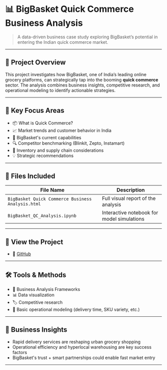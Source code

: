 # 📊 BigBasket Quick Commerce Business Analysis

> A data-driven business case study exploring BigBasket’s potential in entering the Indian quick commerce market.

---

## 🚀 Project Overview

This project investigates how BigBasket, one of India’s leading online grocery platforms, can strategically tap into the booming **quick commerce** sector. The analysis combines business insights, competitive research, and operational modeling to identify actionable strategies.

---

## 🧠 Key Focus Areas

- 📦 What is Quick Commerce?
- 📈 Market trends and customer behavior in India
- 🛒 BigBasket's current capabilities
- 🔍 Competitor benchmarking (Blinkit, Zepto, Instamart)
- 🔄 Inventory and supply chain considerations
- 💡 Strategic recommendations

---

## 📁 Files Included

| File Name                                      | Description                             |
|-----------------------------------------------|-----------------------------------------|
| `BigBasket Quick Commerce Business Analysis.html` | Full visual report of the analysis       |
| `BigBasket_QC_Analysis.ipynb`       | Interactive notebook for model simulations |

---

## 🔗 View the Project

- 📘 [GitHub](https://github.com/PunithBS10/BigBasket-Business-Analysis.git)

---

## 🛠️ Tools & Methods

- 🧾 Business Analysis Frameworks
- 📊 Data visualization
- 🏷️ Competitive research
- 🧮 Basic operational modeling (delivery time, SKU variety, etc.)

---

## 💼 Business Insights

- Rapid delivery services are reshaping urban grocery shopping
- Operational efficiency and hyperlocal warehousing are key success factors
- BigBasket's trust + smart partnerships could enable fast market entry

---
